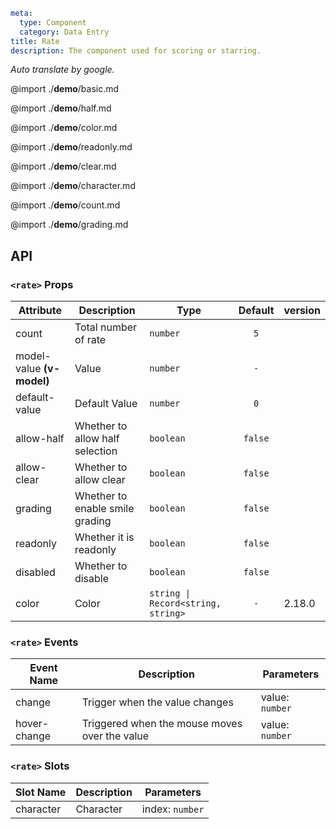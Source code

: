 ```yaml
meta:
  type: Component
  category: Data Entry
title: Rate
description: The component used for scoring or starring.
```

*Auto translate by google.*

@import ./__demo__/basic.md

@import ./__demo__/half.md

@import ./__demo__/color.md

@import ./__demo__/readonly.md

@import ./__demo__/clear.md

@import ./__demo__/character.md

@import ./__demo__/count.md

@import ./__demo__/grading.md

## API


### `<rate>` Props

|Attribute|Description|Type|Default|version|
|---|---|---|:---:|:---|
|count|Total number of rate|`number`|`5`||
|model-value **(v-model)**|Value|`number`|`-`||
|default-value|Default Value|`number`|`0`||
|allow-half|Whether to allow half selection|`boolean`|`false`||
|allow-clear|Whether to allow clear|`boolean`|`false`||
|grading|Whether to enable smile grading|`boolean`|`false`||
|readonly|Whether it is readonly|`boolean`|`false`||
|disabled|Whether to disable|`boolean`|`false`||
|color|Color|`string \| Record<string, string>`|`-`|2.18.0|
### `<rate>` Events

|Event Name|Description|Parameters|
|---|---|---|
|change|Trigger when the value changes|value: `number`|
|hover-change|Triggered when the mouse moves over the value|value: `number`|
### `<rate>` Slots

|Slot Name|Description|Parameters|
|---|---|---|
|character|Character|index: `number`|


